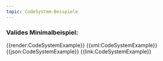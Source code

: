```yaml
---
topic: CodeSystem-Beispiele
---
```


### Valides Minimalbeispiel:

<tabs>
    <tab title="Übersicht">      
        {{render:CodeSystemExample}}
    </tab>
    <tab title="XML">      
        {{xml:CodeSystemExample}}
    </tab>
    <tab title="JSON">
        {{json:CodeSystemExample}}
    </tab>
    <tab title="Link">
        {{link:CodeSystemExample}}
    </tab>
</tabs>

